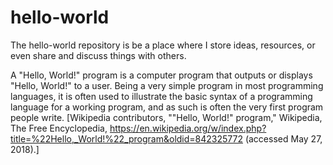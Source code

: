 # hello-world
The hello-world repository is be a place where I store ideas, resources, or even share and discuss things with others.

A "Hello, World!" program is a computer program that outputs or displays "Hello, World!" to a user. Being a very simple program in most programming languages, it is often used to illustrate the basic syntax of a programming language for a working program, and as such is often the very first program people write. \[Wikipedia contributors, ""Hello, World!" program," Wikipedia, The Free Encyclopedia, https://en.wikipedia.org/w/index.php?title=%22Hello,_World!%22_program&oldid=842325772 (accessed May 27, 2018).\]
